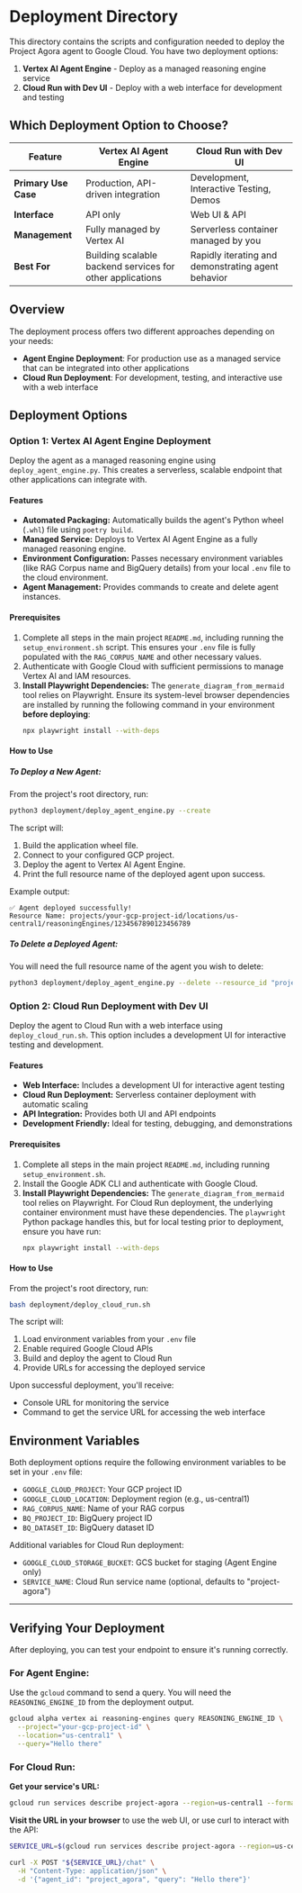 # Deployment Directory

This directory contains the scripts and configuration needed to deploy the Project Agora agent to Google Cloud. You have two deployment options:

1. **Vertex AI Agent Engine** - Deploy as a managed reasoning engine service
2. **Cloud Run with Dev UI** - Deploy with a web interface for development and testing

## Which Deployment Option to Choose?

| Feature                       | Vertex AI Agent Engine                                    | Cloud Run with Dev UI                               |
| ----------------------------- | --------------------------------------------------------- | --------------------------------------------------- |
| **Primary Use Case**          | Production, API-driven integration                        | Development, Interactive Testing, Demos             |
| **Interface**                 | API only                                                  | Web UI & API                                        |
| **Management**                | Fully managed by Vertex AI                                | Serverless container managed by you                 |
| **Best For**                  | Building scalable backend services for other applications | Rapidly iterating and demonstrating agent behavior  |

## Overview

The deployment process offers two different approaches depending on your needs:

- **Agent Engine Deployment**: For production use as a managed service that can be integrated into other applications
- **Cloud Run Deployment**: For development, testing, and interactive use with a web interface

## Deployment Options

### Option 1: Vertex AI Agent Engine Deployment

Deploy the agent as a managed reasoning engine using `deploy_agent_engine.py`. This creates a serverless, scalable endpoint that other applications can integrate with.

#### Features

-   **Automated Packaging:** Automatically builds the agent's Python wheel (`.whl`) file using `poetry build`.
-   **Managed Service:** Deploys to Vertex AI Agent Engine as a fully managed reasoning engine.
-   **Environment Configuration:** Passes necessary environment variables (like RAG Corpus name and BigQuery details) from your local `.env` file to the cloud environment.
-   **Agent Management:** Provides commands to create and delete agent instances.

#### Prerequisites

1.  Complete all steps in the main project `README.md`, including running the `setup_environment.sh` script. This ensures your `.env` file is fully populated with the `RAG_CORPUS_NAME` and other necessary values.
2.  Authenticate with Google Cloud with sufficient permissions to manage Vertex AI and IAM resources.
3.  **Install Playwright Dependencies:** The `generate_diagram_from_mermaid` tool relies on Playwright. Ensure its system-level browser dependencies are installed by running the following command in your environment **before deploying**:
    ```bash
    npx playwright install --with-deps
    ```

#### How to Use

##### To Deploy a New Agent:

From the project's root directory, run:

```bash
python3 deployment/deploy_agent_engine.py --create
```

The script will:
1.  Build the application wheel file.
2.  Connect to your configured GCP project.
3.  Deploy the agent to Vertex AI Agent Engine.
4.  Print the full resource name of the deployed agent upon success.

Example output:
```
✅ Agent deployed successfully!
Resource Name: projects/your-gcp-project-id/locations/us-central1/reasoningEngines/1234567890123456789
```

##### To Delete a Deployed Agent:

You will need the full resource name of the agent you wish to delete:

```bash
python3 deployment/deploy_agent_engine.py --delete --resource_id "projects/your-gcp-project-id/locations/us-central1/reasoningEngines/1234567890123456789"
```

### Option 2: Cloud Run Deployment with Dev UI

Deploy the agent to Cloud Run with a web interface using `deploy_cloud_run.sh`. This option includes a development UI for interactive testing and development.

#### Features

-   **Web Interface:** Includes a development UI for interactive agent testing
-   **Cloud Run Deployment:** Serverless container deployment with automatic scaling
-   **API Integration:** Provides both UI and API endpoints
-   **Development Friendly:** Ideal for testing, debugging, and demonstrations

#### Prerequisites

1.  Complete all steps in the main project `README.md`, including running `setup_environment.sh`.
2.  Install the Google ADK CLI and authenticate with Google Cloud.
3.  **Install Playwright Dependencies:** The `generate_diagram_from_mermaid` tool relies on Playwright. For Cloud Run deployment, the underlying container environment must have these dependencies. The `playwright` Python package handles this, but for local testing prior to deployment, ensure you have run:
    ```bash
    npx playwright install --with-deps
    ```

#### How to Use

From the project's root directory, run:

```bash
bash deployment/deploy_cloud_run.sh
```

The script will:
1. Load environment variables from your `.env` file
2. Enable required Google Cloud APIs
3. Build and deploy the agent to Cloud Run
4. Provide URLs for accessing the deployed service

Upon successful deployment, you'll receive:
- Console URL for monitoring the service
- Command to get the service URL for accessing the web interface

## Environment Variables

Both deployment options require the following environment variables to be set in your `.env` file:

- `GOOGLE_CLOUD_PROJECT`: Your GCP project ID
- `GOOGLE_CLOUD_LOCATION`: Deployment region (e.g., us-central1)
- `RAG_CORPUS_NAME`: Name of your RAG corpus
- `BQ_PROJECT_ID`: BigQuery project ID
- `BQ_DATASET_ID`: BigQuery dataset ID

Additional variables for Cloud Run deployment:
- `GOOGLE_CLOUD_STORAGE_BUCKET`: GCS bucket for staging (Agent Engine only)
- `SERVICE_NAME`: Cloud Run service name (optional, defaults to "project-agora")

---

## Verifying Your Deployment

After deploying, you can test your endpoint to ensure it's running correctly.

### For Agent Engine:
Use the `gcloud` command to send a query. You will need the `REASONING_ENGINE_ID` from the deployment output.

```bash
gcloud alpha vertex ai reasoning-engines query REASONING_ENGINE_ID \
  --project="your-gcp-project-id" \
  --location="us-central1" \
  --query="Hello there"
```

### For Cloud Run:

**Get your service's URL:**
```bash
gcloud run services describe project-agora --region=us-central1 --format='value(status.url)'
```

**Visit the URL in your browser** to use the web UI, or use curl to interact with the API:
```bash
SERVICE_URL=$(gcloud run services describe project-agora --region=us-central1 --format='value(status.url)')

curl -X POST "${SERVICE_URL}/chat" \
  -H "Content-Type: application/json" \
  -d '{"agent_id": "project_agora", "query": "Hello there"}'
```